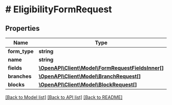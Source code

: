 # # EligibilityFormRequest

## Properties

Name | Type | Description | Notes
------------ | ------------- | ------------- | -------------
**form_type** | **string** |  |
**name** | **string** |  |
**fields** | [**\OpenAPI\Client\Model\FormRequestFieldsInner[]**](FormRequestFieldsInner.md) |  | [optional]
**branches** | [**\OpenAPI\Client\Model\BranchRequest[]**](BranchRequest.md) |  | [optional]
**blocks** | [**\OpenAPI\Client\Model\BlockRequest[]**](BlockRequest.md) |  | [optional]

[[Back to Model list]](../../README.md#models) [[Back to API list]](../../README.md#endpoints) [[Back to README]](../../README.md)
